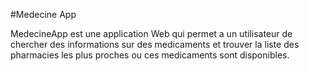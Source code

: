 #Medecine App

MedecineApp est une application Web qui permet a un utilisateur de chercher des informations sur des medicaments et trouver la liste des pharmacies les plus proches ou ces medicaments sont disponibles.